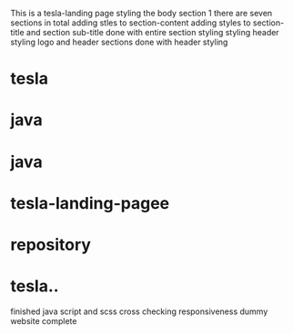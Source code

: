 This is a tesla-landing page
styling the body section 1
there are seven sections in total
adding stles to section-content
adding styles to section-title and section sub-title
done with entire section styling
styling header
styling logo and header sections
done with header styling

# tesla
# java
# java
# tesla-landing-pagee
# repository

# tesla..
finished java script and scss
cross checking responsiveness
dummy website complete
